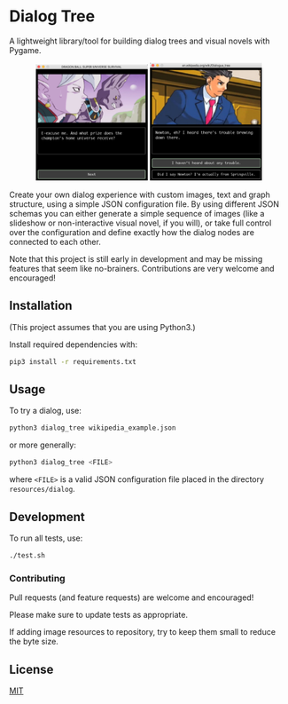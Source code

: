 # Dialog Tree

A lightweight library/tool for building dialog trees and visual novels with Pygame.

<p align="middle">
    <img src="https://github.com/JonathanMurray/dialog-tree-py/blob/master/screenshots/screenshot_dragonball.png" width="40%" />
    <img src="https://github.com/JonathanMurray/dialog-tree-py/blob/master/screenshots/screenshot_wikipedia_example.png" width="40%" />
</p>

Create your own dialog experience with custom images, text and graph structure, using a simple
JSON configuration file. By using different JSON schemas you can either generate a simple sequence
of images (like a slideshow or non-interactive visual novel, if you will), or take full control over
the configuration and define exactly how the dialog nodes are connected to each other.

Note that this project is still early in development and may be missing features that seem like
no-brainers. Contributions are very welcome and encouraged!

## Installation

(This project assumes that you are using Python3.) 

Install required dependencies with:

```bash
pip3 install -r requirements.txt
```

## Usage

To try a dialog, use:

```bash
python3 dialog_tree wikipedia_example.json
```

or more generally:

```bash
python3 dialog_tree <FILE>
```

where `<FILE>` is a valid JSON configuration file placed in the directory `resources/dialog`.

## Development

To run all tests, use:

```bash
./test.sh
```

### Contributing

Pull requests (and feature requests) are welcome and encouraged!

Please make sure to update tests as appropriate.

If adding image resources to repository, try to keep them small to reduce the byte size.

## License
[MIT](LICENSE.txt)